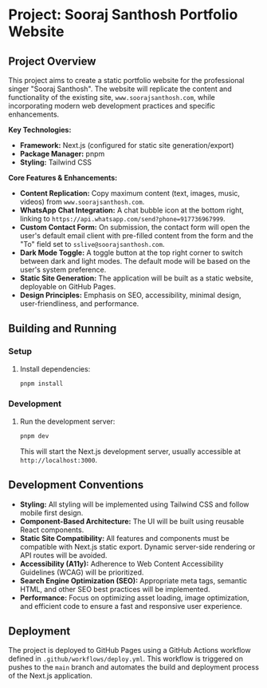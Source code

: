 # Project: Sooraj Santhosh Portfolio Website

## Project Overview

This project aims to create a static portfolio website for the professional singer "Sooraj Santhosh". The website will replicate the content and functionality of the existing site, `www.soorajsanthosh.com`, while incorporating modern web development practices and specific enhancements.

**Key Technologies:**
*   **Framework:** Next.js (configured for static site generation/export)
*   **Package Manager:** pnpm
*   **Styling:** Tailwind CSS

**Core Features & Enhancements:**
*   **Content Replication:** Copy maximum content (text, images, music, videos) from `www.soorajsanthosh.com`.
*   **WhatsApp Chat Integration:** A chat bubble icon at the bottom right, linking to `https://api.whatsapp.com/send?phone=917736967999`.
*   **Custom Contact Form:** On submission, the contact form will open the user's default email client with pre-filled content from the form and the "To" field set to `sslive@soorajsanthosh.com`.
*   **Dark Mode Toggle:** A toggle button at the top right corner to switch between dark and light modes. The default mode will be based on the user's system preference.
*   **Static Site Generation:** The application will be built as a static website, deployable on GitHub Pages.
*   **Design Principles:** Emphasis on SEO, accessibility, minimal design, user-friendliness, and performance.

## Building and Running

### Setup
1.  Install dependencies:
    ```bash
    pnpm install
    ```

### Development
1.  Run the development server:
    ```bash
    pnpm dev
    ```
    This will start the Next.js development server, usually accessible at `http://localhost:3000`.

## Development Conventions

*   **Styling:** All styling will be implemented using Tailwind CSS and follow mobile first design.
*   **Component-Based Architecture:** The UI will be built using reusable React components.
*   **Static Site Compatibility:** All features and components must be compatible with Next.js static export. Dynamic server-side rendering or API routes will be avoided.
*   **Accessibility (A11y):** Adherence to Web Content Accessibility Guidelines (WCAG) will be prioritized.
*   **Search Engine Optimization (SEO):** Appropriate meta tags, semantic HTML, and other SEO best practices will be implemented.
*   **Performance:** Focus on optimizing asset loading, image optimization, and efficient code to ensure a fast and responsive user experience.

## Deployment

The project is deployed to GitHub Pages using a GitHub Actions workflow defined in `.github/workflows/deploy.yml`. This workflow is triggered on pushes to the `main` branch and automates the build and deployment process of the Next.js application.